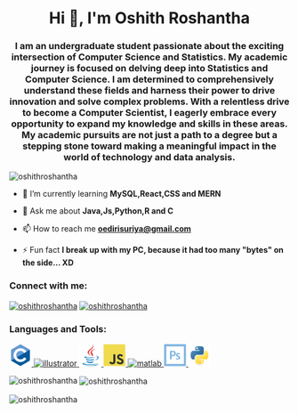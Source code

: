 
<h1 align="center">Hi 👋, I'm Oshith Roshantha</h1>
<h3 align="center">I am an undergraduate student passionate about the exciting intersection of Computer Science and Statistics. My academic journey is focused on delving deep into Statistics and Computer Science. I am determined to comprehensively understand these fields and harness their power to drive innovation and solve complex problems. With a relentless drive to become a Computer Scientist, I eagerly embrace every opportunity to expand my knowledge and skills in these areas. My academic pursuits are not just a path to a degree but a stepping stone toward making a meaningful impact in the world of technology and data analysis.</h3>




<p align="left"> <img src="https://komarev.com/ghpvc/?username=oshithroshantha&label=Profile%20views&color=11158d&style=flat" alt="oshithroshantha" /> </p>

- 🌱 I’m currently learning **MySQL,React,CSS and MERN**

- 💬 Ask me about **Java,Js,Python,R and C**

- 📫 How to reach me **oedirisuriya@gmail.com**

- ⚡ Fun fact **I break up with my PC, because it had too many "bytes" on the side... XD**

<h3 align="left">Connect with me:</h3>
<p align="left">
<a href="https://fb.com/oshithroshantha" target="blank"><img align="center" src="https://raw.githubusercontent.com/rahuldkjain/github-profile-readme-generator/master/src/images/icons/Social/facebook.svg" alt="oshithroshantha" height="30" width="40" /></a>
<a href="https://instagram.com/oshithroshantha" target="blank"><img align="center" src="https://raw.githubusercontent.com/rahuldkjain/github-profile-readme-generator/master/src/images/icons/Social/instagram.svg" alt="oshithroshantha" height="30" width="40" /></a>
</p>

<h3 align="left">Languages and Tools:</h3>
<p align="left"> <a href="https://www.cprogramming.com/" target="_blank" rel="noreferrer"> <img src="https://raw.githubusercontent.com/devicons/devicon/master/icons/c/c-original.svg" alt="c" width="40" height="40"/> </a> <a href="https://www.adobe.com/in/products/illustrator.html" target="_blank" rel="noreferrer"> <img src="https://www.vectorlogo.zone/logos/adobe_illustrator/adobe_illustrator-icon.svg" alt="illustrator" width="40" height="40"/> </a> <a href="https://www.java.com" target="_blank" rel="noreferrer"> <img src="https://raw.githubusercontent.com/devicons/devicon/master/icons/java/java-original.svg" alt="java" width="40" height="40"/> </a> <a href="https://developer.mozilla.org/en-US/docs/Web/JavaScript" target="_blank" rel="noreferrer"> <img src="https://raw.githubusercontent.com/devicons/devicon/master/icons/javascript/javascript-original.svg" alt="javascript" width="40" height="40"/> </a> <a href="https://www.mathworks.com/" target="_blank" rel="noreferrer"> <img src="https://upload.wikimedia.org/wikipedia/commons/2/21/Matlab_Logo.png" alt="matlab" width="40" height="40"/> </a> <a href="https://www.photoshop.com/en" target="_blank" rel="noreferrer"> <img src="https://raw.githubusercontent.com/devicons/devicon/master/icons/photoshop/photoshop-line.svg" alt="photoshop" width="40" height="40"/> </a> <a href="https://www.python.org" target="_blank" rel="noreferrer"> <img src="https://raw.githubusercontent.com/devicons/devicon/master/icons/python/python-original.svg" alt="python" width="40" height="40"/> </a> </p>

<p><img align="left" src="https://github-readme-stats.vercel.app/api/top-langs?username=oshithroshantha&show_icons=true&theme=tokyonight&locale=en&layout=compact" alt="oshithroshantha" /></p>

<p>&nbsp;<img align="center" src="https://github-readme-stats.vercel.app/api?username=oshithroshantha&show_icons=true&theme=tokyonight&locale=en" alt="oshithroshantha" /></p>

<p><img align="center" src="https://github-readme-streak-stats.herokuapp.com/?user=oshithroshantha&theme=dark" alt="oshithroshantha" /></p>

